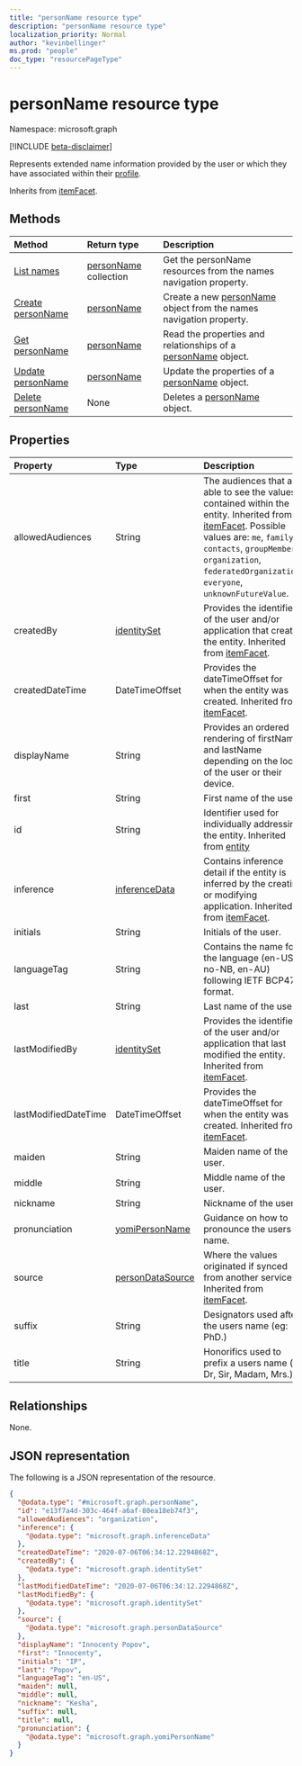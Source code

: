 ```yaml
---
title: "personName resource type"
description: "personName resource type"
localization_priority: Normal
author: "kevinbellinger"
ms.prod: "people"
doc_type: "resourcePageType"
---
```


# personName resource type

Namespace: microsoft.graph

[!INCLUDE [beta-disclaimer](../../includes/beta-disclaimer.md)]

Represents extended name information provided by the user or which they have associated within their [profile](../resources/profile.md).

Inherits from [itemFacet](../resources/itemfacet.md).

## Methods
|Method|Return type|Description|
|:---|:---|:---|
|[List names](../api/profile-list-names.md)|[personName](../resources/personname.md) collection|Get the personName resources from the names navigation property.|
|[Create personName](../api/profile-post-names.md)|[personName](../resources/personname.md)|Create a new [personName](../resources/personname.md) object from the names navigation property.|
|[Get personName](../api/personname-get.md)|[personName](../resources/personname.md)|Read the properties and relationships of a [personName](../resources/personname.md) object.|
|[Update personName](../api/personname-update.md)|[personName](../resources/personname.md)|Update the properties of a [personName](../resources/personname.md) object.|
|[Delete personName](../api/personname-delete.md)|None|Deletes a [personName](../resources/personname.md) object.|

## Properties
|Property|Type|Description|
|:---|:---|:---|
|allowedAudiences|String|The audiences that are able to see the values contained within the entity. Inherited from [itemFacet](../resources/itemfacet.md). Possible values are: `me`, `family`, `contacts`, `groupMembers`, `organization`, `federatedOrganizations`, `everyone`, `unknownFutureValue`.|
|createdBy|[identitySet](../resources/identityset.md)|Provides the identifier of the user and/or application that created the entity. Inherited from [itemFacet](../resources/itemfacet.md).|
|createdDateTime|DateTimeOffset|Provides the dateTimeOffset for when the entity was created. Inherited from [itemFacet](../resources/itemfacet.md).|
|displayName|String|Provides an ordered rendering of firstName and lastName depending on the locale of the user or their device.|
|first|String|First name of the user.|
|id|String|Identifier used for individually addressing the entity. Inherited from [entity](../resources/entity.md)|
|inference|[inferenceData](../resources/inferencedata.md)|Contains inference detail if the entity is inferred by the creating or modifying application. Inherited from [itemFacet](../resources/itemfacet.md).|
|initials|String|Initials of the user.|
|languageTag|String|Contains the name for the language (en-US, no-NB, en-AU) following IETF BCP47 format.   |
|last|String|Last name of the user.|
|lastModifiedBy|[identitySet](../resources/identityset.md)|Provides the identifier of the user and/or application that last modified the entity. Inherited from [itemFacet](../resources/itemfacet.md).|
|lastModifiedDateTime|DateTimeOffset|Provides the dateTimeOffset for when the entity was created. Inherited from [itemFacet](../resources/itemfacet.md).|
|maiden|String|Maiden name of the user. |
|middle|String|Middle name of the user.|
|nickname|String|Nickname of the user.|
|pronunciation|[yomiPersonName](../resources/yomipersonname.md)|Guidance on how to pronounce the users name.|
|source|[personDataSource](../resources/persondatasource.md)|Where the values originated if synced from another service. Inherited from [itemFacet](../resources/itemfacet.md).|
|suffix|String|Designators used after the users name (eg: PhD.)  |
|title|String|Honorifics used to prefix a users name (eg: Dr, Sir, Madam, Mrs.)|

## Relationships
None.

## JSON representation
The following is a JSON representation of the resource.
<!-- {
  "blockType": "resource",
  "keyProperty": "id",
  "@odata.type": "microsoft.graph.personName",
  "baseType": "microsoft.graph.itemFacet",
  "openType": false
}
-->
``` json
{
  "@odata.type": "#microsoft.graph.personName",
  "id": "e13f7a4d-303c-464f-a6af-80ea18eb74f3",
  "allowedAudiences": "organization",
  "inference": {
    "@odata.type": "microsoft.graph.inferenceData"
  },
  "createdDateTime": "2020-07-06T06:34:12.2294868Z",
  "createdBy": {
    "@odata.type": "microsoft.graph.identitySet"
  },
  "lastModifiedDateTime": "2020-07-06T06:34:12.2294868Z",
  "lastModifiedBy": {
    "@odata.type": "microsoft.graph.identitySet"
  },
  "source": {
    "@odata.type": "microsoft.graph.personDataSource"
  },
  "displayName": "Innocenty Popov",
  "first": "Innocenty",
  "initials": "IP",
  "last": "Popov",
  "languageTag": "en-US",
  "maiden": null,
  "middle": null,
  "nickname": "Kesha",
  "suffix": null,
  "title": null,
  "pronunciation": {
    "@odata.type": "microsoft.graph.yomiPersonName"
  }
}
```

